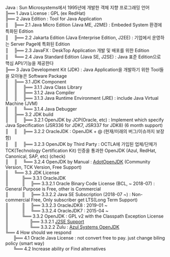 Java : Sun Microsystems에서 1995년에 개발한 객체 지향 프로그래밍 언어  
╠══ 1 Java License : GPL (ex RedHat)  
╠══ 2 Java Edition : Tool for Java Application  
║&ensp;&ensp;&nbsp;╠══ 2.1 Java Micro Edition (Java ME, J2ME) : Embeded System 환경에 특화된 Edition  
║&ensp;&ensp;&nbsp;╠══ 2.2 Jakarta Edition (Java Enterprise Edition, J2EE) : 기업에서 운영하는 Server Page에 특화된 Edition  
║&ensp;&ensp;&nbsp;╠══ 2.3 JavaFX : DeskTop Application 개발 및 배포를 위한 Edition  
║&ensp;&ensp;&nbsp;╚══ 2.4 Java Standard Edition (Java SE, J2SE) : Java 표준 Edition으로 핵심 API/기능을 제공한다  
╠══ 3 Java Development Kit (JDK) : Java Application을 개발하기 위한 Tool들을 모아놓은 Software Package  
║&ensp;&ensp;&nbsp;╠══ 3.1 JDK Component  
║&ensp;&ensp;&nbsp;║&ensp;&ensp;&nbsp;╠══ 3.1.1 Java Class Library  
║&ensp;&ensp;&nbsp;║&ensp;&ensp;&nbsp;╠══ 3.1.2 Java Compiler  
║&ensp;&ensp;&nbsp;║&ensp;&ensp;&nbsp;╠══ 3.1.3 Java Runtime Environment (JRE) : include Java Virtual Machine (JVM)  
║&ensp;&ensp;&nbsp;║&ensp;&ensp;&nbsp;╚══ 3.1.4 Java Debugger  
║&ensp;&ensp;&nbsp;╠══ 3.2 JDK build  
║&ensp;&ensp;&nbsp;║&ensp;&ensp;&nbsp;╠══ 3.2.1 OpenJDK by JCP(Oracle, etc) : Implement which specify Java Specification (JSR336 for JDK7, JSR337 for JDK8) (6 month support)  
║&ensp;&ensp;&nbsp;║&ensp;&ensp;&nbsp;╠══ 3.2.2 OracleJDK : OpenJDK + @ (현재/미래의 버그/이슈까지 보장함)  
║&ensp;&ensp;&nbsp;║&ensp;&ensp;&nbsp;╠══ 3.2.3 OpenJDK by Third Party : OCTLA에 가입된 업체/단체가 TCK(Technology Certification Kit) 인증을 통과한 OpenJDK (Azul, RedHat, Canonical, SAP, etc) (check)  
║&ensp;&ensp;&nbsp;║&ensp;&ensp;&nbsp;╚══ 3.2.4 OpenJDK by Manual : [AdotOpenJDK](https://adoptopenjdk.net/) (Community Version, TCK Version, Free Support)  
║&ensp;&ensp;&nbsp;╚══ 3.3 JDK License  
║&ensp;&ensp;&ensp;&ensp;&ensp;&ensp;╠══ 3.3.1 OracleJDK  
║&ensp;&ensp;&ensp;&ensp;&ensp;&ensp;║&ensp;&ensp;&nbsp;╠══ 3.3.2.1 Oracle Binary Code License (BCL, ~ 2018-07) : General Purpose is Free, other is Commercial  
║&ensp;&ensp;&ensp;&ensp;&ensp;&ensp;║&ensp;&ensp;&nbsp;╠══ 3.3.2.2 Java SE Subscription (2018-07 ~) : Non-commercial Free, Only subscriber get LTS(Long Term Support)  
║&ensp;&ensp;&ensp;&ensp;&ensp;&ensp;║&ensp;&ensp;&nbsp;╠══ 3.3.2.3 OracleJDK8 : 2019-01 ~  
║&ensp;&ensp;&ensp;&ensp;&ensp;&ensp;║&ensp;&ensp;&nbsp;╚══ 3.3.2.4 OracleJDK7 : 2015-04 ~  
║&ensp;&ensp;&ensp;&ensp;&ensp;&ensp;╚══ 3.3.2 OpenJDK : GPL v2 with the Classpath Exception License  
║&ensp;&ensp;&ensp;&ensp;&ensp;&ensp;&ensp;&ensp;&ensp;&nbsp;╠══ 3.3.2.1 [J2SE Support](https://en.wikipedia.org/wiki/Java_version_history)  
║&ensp;&ensp;&ensp;&ensp;&ensp;&ensp;&ensp;&ensp;&ensp;&nbsp;╚══ 3.3.2.2 Zulu : [Azul Systems OpenJDK](https://jaxenter.com/end-life-comes-early-jdk-8-140824.html)  
╚══ 4 How should we respond  
&ensp;&ensp;&ensp;&nbsp;╠══ 4.1 Oracle Java License : not convert free to pay. just change biling policy (smart way)  
&ensp;&ensp;&ensp;&nbsp;╚══ 4.2 Increase ability or Find alternatives  
